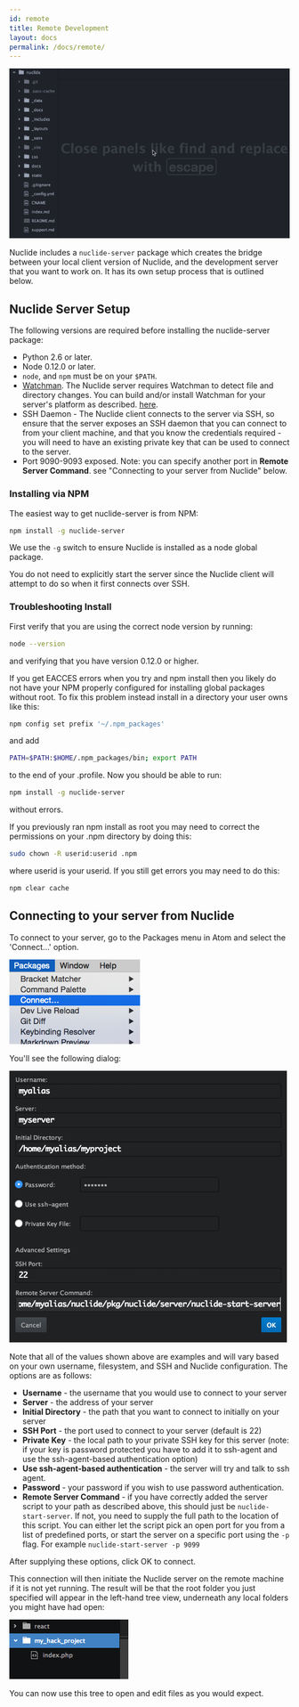 ```yaml
---
id: remote
title: Remote Development
layout: docs
permalink: /docs/remote/
---
```


![Nuclide connecting to a remote server](/static/images/docs/NuclideRemote.gif)

Nuclide includes a `nuclide-server` package which creates the bridge between
your local client version of Nuclide, and the development server that you want
to work on. It has its own setup process that is outlined below.

## Nuclide Server Setup

The following versions are required before installing the nuclide-server
package:

+ Python 2.6 or later.
+ Node 0.12.0 or later.
+ `node`, and `npm` must be on your `$PATH`.
+ [Watchman](https://facebook.github.io/watchman). The Nuclide server
requires Watchman to detect file and directory changes. You can build and/or
install Watchman for your server's platform as described.
[here](http://facebook.github.io/watchman/docs/install.html#build-install).
+ SSH Daemon - The Nuclide client connects to the server via SSH, so
ensure that the server exposes an SSH daemon that you can connect to from your
client machine, and that you know the credentials required - you will need to
have an existing private key that can be used to connect to the server.
+ Port 9090-9093 exposed.  Note: you can specify another port in
**Remote Server Command**. see "Connecting to your server from Nuclide" below.

### Installing via NPM

The easiest way to get nuclide-server is from NPM:

```bash
npm install -g nuclide-server
```

We use the `-g` switch to ensure Nuclide is installed as a node global package.

You do not need to explicitly start the server since the Nuclide client will
attempt to do so when it first connects over SSH.

### Troubleshooting Install

First verify that you are using the correct node version by running:

```bash
node --version
```

and verifying that you have version 0.12.0 or higher.

If you get EACCES errors when you try and npm install then you likely do not
have your NPM properly configured for installing global packages without root.
To fix this problem instead install in a directory your user owns like this:

```bash
npm config set prefix '~/.npm_packages'
```

and add

```bash
PATH=$PATH:$HOME/.npm_packages/bin; export PATH
```

to the end of your .profile.  Now you should be able to run:

```bash
npm install -g nuclide-server
```

without errors.

If you previously ran npm install as root you may need to correct the
permissions on your .npm directory by doing this:

```bash
sudo chown -R userid:userid .npm
```

where userid is your userid.  If you still get errors you may need to do this:

```bash
npm clear cache
```

## Connecting to your server from Nuclide

To connect to your server, go to the Packages menu in Atom and select the
'Connect...' option.

![Connect menu](/static/images/docs/connect_menu.png)

You'll see the following dialog:

![Connect dialog](/static/images/docs/connect.png)

Note that all of the values shown above are examples and will vary based on
your own username, filesystem, and SSH and Nuclide configuration. The options
are as follows:

+ **Username** - the username that you would use to connect to your server
+ **Server** - the address of your server
+ **Initial Directory** - the path that you want to connect to initially on
your server
+ **SSH Port** - the port used to connect to your server (default is 22)
+ **Private Key** - the local path to your private SSH key for this server
(note: if your key is password protected you have to add it to ssh-agent and use
the ssh-agent-based authentication option)
+ **Use ssh-agent-based authentication** - the server will try and talk to ssh
agent.
+ **Password** - your password if you wish to use password authentication.
+ **Remote Server Command** - if you have correctly added the server script
to your path as described above, this should just be `nuclide-start-server`.
If not, you need to supply the full path to the location of this script. You
can either let the script pick an open port for you from a list of predefined
ports, or start the server on a specific port using the `-p` flag.
For example `nuclide-start-server -p 9099`

After supplying these options, click OK to connect.

This connection will then initiate the Nuclide server on the remote machine if
it is not yet running. The result will be that the root folder you just
specified will appear in the left-hand tree view, underneath any local folders
you might have had open:

![Tree view](/static/images/docs/tree_remote.png)

You can now use this tree to open and edit files as you would expect.

